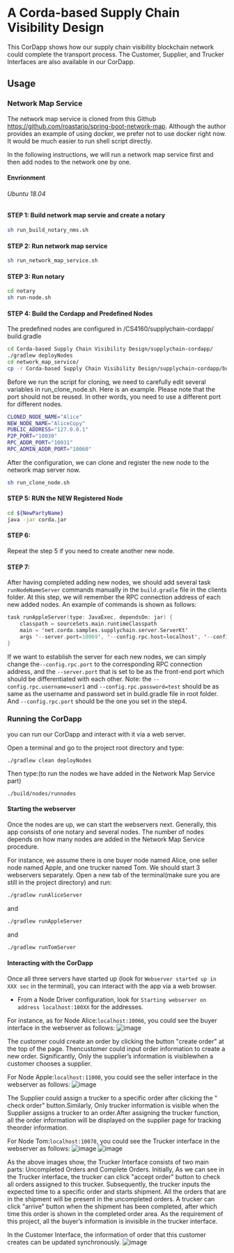 # A Corda-based Supply Chain Visibility Design

This CorDapp shows how our supply chain visibility blockchain network could complete the transport process.
The Customer, Supplier, and Trucker Interfaces are also available in our CorDapp.

## Usage

### Network Map Service

The network map service is cloned from this Github https://github.com/roastario/spring-boot-network-map. Although the author provides an example of using docker, we prefer not to use docker right now. It would be much easier to run shell script directly. 

In the following instructions, we will run a network map service first and then add nodes to the network one by one.

#### Envrionment
###### Ubuntu 18.04

#### STEP 1: Build network map servie and create a notary

```bash
sh run_build_notary_nms.sh
```

#### STEP 2: Run network map service
```bash
sh run_network_map_service.sh
```

#### STEP 3: Run notary
```bash
cd notary
sh run-node.sh
```

#### STEP 4: Build the Cordapp and Predefined Nodes
The predefined nodes are configured in <path-to-CS4160>/CS4160/supplychain-cordapp/
build.gradle 
```bash
cd Corda-based Supply Chain Visibility Design/supplychain-cordapp/
./gradlew deployNodes
cd network_map_service/
cp -r Corda-based Supply Chain Visibility Design/supplychain-cordapp/build/nodes/${PartyName} .
```
Before we run the script for cloning, we need to carefully edit several variables in run_clone_node.sh. 
Here is an example. Please note that the port should not be reused. In other words, you need to use a different port for different nodes.
```bash
CLONED_NODE_NAME="Alice"
NEW_NODE_NAME="AliceCopy"
PUBLIC_ADDRESS="127.0.0.1"
P2P_PORT="10030"
RPC_ADDR_PORT="10031"
RPC_ADMIN_ADDR_PORT="10060"
```
After the configuration, we can clone and register the new node to the network map server now.
```bash
sh run_clone_node.sh
```

#### STEP 5: RUN the NEW Registered Node
```bash
cd ${NewPartyName}
java -jar corda.jar
```

#### STEP 6: 
Repeat the step 5 if you need to create another new node.

#### STEP 7:
After having completed adding new nodes, we should add several task `runNodeNameServer` commands manually in the `build.gradle` file in the clients folder. At this step, we will remember the RPC connection address of each new added nodes. An example of commands is shown as follows:
```kotlin
task runAppleServer(type: JavaExec, dependsOn: jar) {
    classpath = sourceSets.main.runtimeClasspath
    main = 'net.corda.samples.supplychain.server.ServerKt'
    args '--server.port=10069', '--config.rpc.host=localhost', '--config.rpc.port=10017', '--config.rpc.username=user1', '--config.rpc.password=test'
}
```
If we want to establish the server for each new nodes, we can simply change the`--config.rpc.port` to the corresponding RPC connection address, and the `--server.port` that is set to be as the front-end port which should be differentiated with each other.
Note: the `--config.rpc.username=user1` and `--config.rpc.password=test` should be as same as the username and password set in build.gradle file in root folder. And `--config.rpc.port` should be the one you set in the step4.

### Running the CorDapp

you can run our CorDapp and interact with it via a web server.

Open a terminal and go to the project root directory and type:
```
./gradlew clean deployNodes
```
Then type:(to run the nodes we have added in the Network Map Service part)
```
./build/nodes/runnodes
```
#### Starting the webserver
Once the nodes are up, we can start the webservers next. Generally, this app consists of one notary and several nodes. The number of nodes depends on how many nodes are added in the Network Map Service procedure.

For instance, we assume there is one buyer node named Alice, one seller node named Apple, and one trucker named Tom.
We should start 3 webservers separately. Open a new tab of the terminal(make sure you are still in the project directory)
and run:

```bash
./gradlew runAliceServer
```
and 

```bash
./gradlew runAppleServer
```
and
```bash
./gradlew runTomServer
```

#### Interacting with the CorDapp
Once all three servers have started up (look for `Webserver started up in XXX sec` in the terminal), you can interact with the app via a web browser.
* From a Node Driver configuration, look for `Starting webserver on address localhost:100XX` for the addresses.

For instance, as for Node Alice:`localhost:10066`, you could see the buyer interface in the webserver as follows:
![image](https://github.com/CS4160/CS4160/blob/front-end-zhuoran/images/buyer.png)

The customer could create an order by clicking the button "create order" at the top of the page. Thencustomer could input order information to create a new order. Significantly, Only the supplier’s information is visiblewhen a customer chooses a supplier.

For Node Apple:`localhost:11000`, you could see the seller interface in the webserver as follows:
![image](https://github.com/CS4160/CS4160/blob/front-end-zhuoran/images/seller1.png)

The Supplier could assign a trucker to a specific order after clicking the " check order" button.Similarly, Only trucker information is visible when the Supplier assigns a trucker to an order.After assigning the trucker function, all the order information will be displayed on the supplier page for tracking theorder information.

For Node Tom:`localhost:10070`, you could see the Trucker interface in the webserver as follows:
![image](https://github.com/CS4160/CS4160/blob/front-end-zhuoran/images/seller2.png)
![image](https://github.com/CS4160/CS4160/blob/front-end-zhuoran/images/trucker1.png)

As the above images show, the Trucker Interface consists of two main parts: Uncompleted Orders and Complete Orders. Initially, As we can see in the Trucker interface, the trucker can click "accept order" button to check all orders assigned to this trucker.  Subsequently, the trucker inputs the expected time to a specific order and starts shipment. All the orders that are in the shipment will be present in the uncompleted orders. A trucker can click "arrive" button when the shipment has been completed, after which time this order is shown in the completed order area. As the requirement of this project, all the buyer’s information is invisible in the trucker interface.

In the Customer Interface, the information of order that this customer creates can be updated synchronously.
![image](https://github.com/CS4160/CS4160/blob/front-end-zhuoran/images/buyer1.png)
